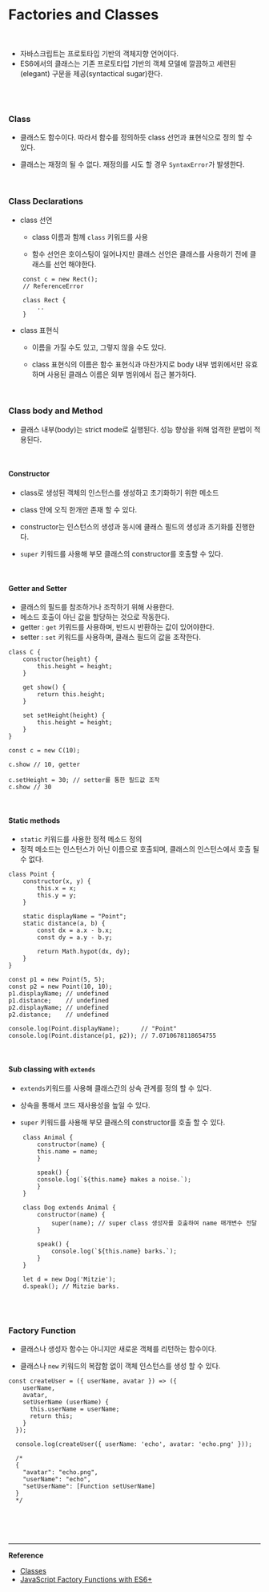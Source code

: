 #  Factories and Classes

<br>

- 자바스크립트는 프로토타입 기반의 객체지향 언어이다.
- ES6에서의 클래스는 기존 프로토타입 기반의 객체 모델에 깔끔하고 세련된(elegant) 구문을 제공(syntactical sugar)한다.

<br>

<br>

### Class

- 클래스도 함수이다. 따라서 함수를 정의하듯 class 선언과 표현식으로 정의 할 수 있다.

- 클래스는 재정의 될 수 없다. 재정의를 시도 할 경우 `SyntaxError`가 발생한다.

<br>

### Class Declarations

- class 선언

  - class 이름과 함께 `class` 키워드를 사용

  - 함수 선언은 호이스팅이 일어나지만 클래스 선언은 클래스를 사용하기 전에 클래스를 선언 해야한다.
  
```
    const c = new Rect(); 
    // ReferenceError
  
    class Rect {
		..
    }
```

- class 표현식

  - 이름을 가질 수도 있고, 그렇지 않을 수도 있다.

  - class 표현식의 이름은 함수 표현식과 마찬가지로 body 내부 범위에서만 유효하며 사용된 클래스 이름은 외부 범위에서 접근 불가하다.

<br>

### Class body and Method

- 클래스 내부(body)는 strict mode로 실행된다. 성능 향상을 위해 엄격한 문법이 적용된다.

  <br>

#### Constructor

  - class로 생성된 객체의 인스턴스를 생성하고 초기화하기 위한 메소드

  - class 안에 오직 한개만 존재 할 수 있다.

  - constructor는 인스턴스의 생성과 동시에 클래스 필드의 생성과 초기화를 진행한다.

  - `super` 키워드를 사용해 부모 클래스의 constructor를 호출할 수 있다.

<br>

  #### Getter and Setter

  - 클래스의 필드를 참조하거나 조작하기 위해 사용한다.
  - 메소드 호출이 아닌 값을 할당하는 것으로 작동한다.
  - getter : `get` 키워드를 사용하며, 반드시 반환하는 값이 있어야한다.
  - setter : `set` 키워드를 사용하며, 클래스 필드의 값을 조작한다.
```
class C {
    constructor(height) {
    	this.height = height;
    }

	get show() {
		return this.height;
	}

	set setHeight(height) {
		this.height = height;
	}
}

const c = new C(10);

c.show // 10, getter

c.setHeight = 30; // setter를 통한 필드값 조작
c.show // 30
```
<br>

#### Static methods

- `static` 키워드를 사용한 정적 메소드 정의
- 정적 메소드는 인스턴스가 아닌 이름으로 호출되며, 클래스의 인스턴스에서 호출 될 수 없다.

```
class Point {
	constructor(x, y) {
		this.x = x;
		this.y = y;
	}

	static displayName = "Point";
	static distance(a, b) {
		const dx = a.x - b.x;
		const dy = a.y - b.y;

		return Math.hypot(dx, dy);	
	}	
}

const p1 = new Point(5, 5);
const p2 = new Point(10, 10);
p1.displayName; // undefined
p1.distance;    // undefined
p2.displayName; // undefined
p2.distance;    // undefined

console.log(Point.displayName);      // "Point"
console.log(Point.distance(p1, p2)); // 7.0710678118654755
```

<br>

#### Sub classing with `extends`

  - `extends`키워드를 사용해 클래스간의 상속 관계를 정의 할 수 있다.

  - 상속을 통해서 코드 재사용성을 높일 수 있다.

  - `super` 키워드를 사용해 부모 클래스의 constructor를 호출 할 수 있다.

```
    class Animal {
    	constructor(name) {
	    this.name = name;
    	}

    	speak() {
	    console.log(`${this.name} makes a noise.`);
    	}
    }

    class Dog extends Animal {
    	constructor(name) {
		    super(name); // super class 생성자를 호출하여 name 매개변수 전달
	    }

	    speak() {
		    console.log(`${this.name} barks.`);
        }
    }

    let d = new Dog('Mitzie');
    d.speak(); // Mitzie barks.

```


<br>

<br>

### Factory Function

- 클래스나 생성자 함수는 아니지만 새로운 객체를 리턴하는 함수이다. 

- 클래스나 `new` 키워드의 복잡함 없이 객체 인스턴스를 생성 할 수 있다.

```
const createUser = ({ userName, avatar }) => ({  
    userName, 
    avatar,  
    setUserName (userName) {  
      this.userName = userName;  
      return this;  
    }  
  });

  console.log(createUser({ userName: 'echo', avatar: 'echo.png' }));

  /*
  {  
    "avatar": "echo.png",  
    "userName": "echo",  
    "setUserName": [Function setUserName]  
  }  
  */

```

<br>

<br>

<br>


------

**Reference**
- [Classes](https://developer.mozilla.org/en-US/docs/Web/JavaScript/Reference/Classes#defining_classes)
- [JavaScript Factory Functions with ES6+](https://medium.com/javascript-scene/javascript-factory-functions-with-es6-4d224591a8b1)
